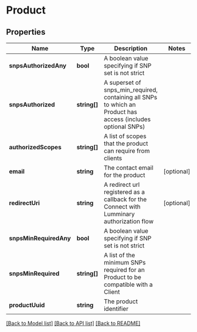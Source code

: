 # Product

## Properties
Name | Type | Description | Notes
------------ | ------------- | ------------- | -------------
**snpsAuthorizedAny** | **bool** | A boolean value specifying if SNP set is not strict | 
**snpsAuthorized** | **string[]** | A superset of snps_min_required, containing all SNPs to which an Product has access (includes optional SNPs) | 
**authorizedScopes** | **string[]** | A list of scopes that the product can require from clients | 
**email** | **string** | The contact email for the product | [optional] 
**redirectUri** | **string** | A redirect url registered as a callback for the Connect with Lumminary authorization flow | [optional] 
**snpsMinRequiredAny** | **bool** | A boolean value specifying if SNP set is not strict | 
**snpsMinRequired** | **string[]** | A list of the minimum SNPs required for an Product to be compatible with a Client | 
**productUuid** | **string** | The product identifier | 

[[Back to Model list]](../README.md#documentation-for-models) [[Back to API list]](../README.md#documentation-for-api-endpoints) [[Back to README]](../README.md)


